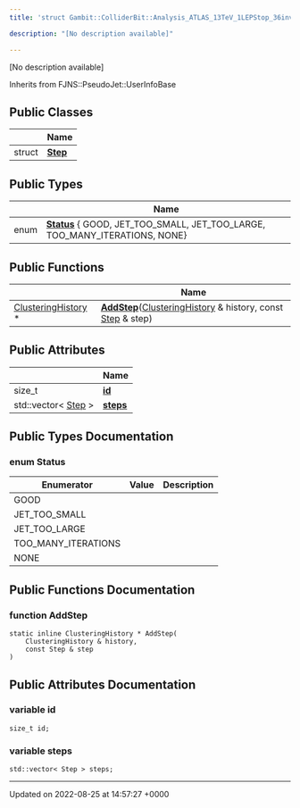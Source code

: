 ```yaml
---
title: 'struct Gambit::ColliderBit::Analysis_ATLAS_13TeV_1LEPStop_36invfb::ClusteringHistory'

description: "[No description available]"

---
```









[No description available]

Inherits from FJNS::PseudoJet::UserInfoBase

## Public Classes

|                | Name           |
| -------------- | -------------- |
| struct | **[Step](/documentation/code/classes/structgambit_1_1colliderbit_1_1analysis__atlas__13tev__1lepstop__36invfb_1_1clusteringhistory_1_1step/)**  |

## Public Types

|                | Name           |
| -------------- | -------------- |
| enum| **[Status](/documentation/code/classes/structgambit_1_1colliderbit_1_1analysis__atlas__13tev__1lepstop__36invfb_1_1clusteringhistory/#enum-status)** { GOOD, JET_TOO_SMALL, JET_TOO_LARGE, TOO_MANY_ITERATIONS, NONE} |

## Public Functions

|                | Name           |
| -------------- | -------------- |
| [ClusteringHistory](/documentation/code/classes/structgambit_1_1colliderbit_1_1analysis__atlas__13tev__1lepstop__36invfb_1_1clusteringhistory/) * | **[AddStep](/documentation/code/classes/structgambit_1_1colliderbit_1_1analysis__atlas__13tev__1lepstop__36invfb_1_1clusteringhistory/#function-addstep)**([ClusteringHistory](/documentation/code/classes/structgambit_1_1colliderbit_1_1analysis__atlas__13tev__1lepstop__36invfb_1_1clusteringhistory/) & history, const [Step](/documentation/code/classes/structgambit_1_1colliderbit_1_1analysis__atlas__13tev__1lepstop__36invfb_1_1clusteringhistory_1_1step/) & step) |

## Public Attributes

|                | Name           |
| -------------- | -------------- |
| size_t | **[id](/documentation/code/classes/structgambit_1_1colliderbit_1_1analysis__atlas__13tev__1lepstop__36invfb_1_1clusteringhistory/#variable-id)**  |
| std::vector< [Step](/documentation/code/classes/structgambit_1_1colliderbit_1_1analysis__atlas__13tev__1lepstop__36invfb_1_1clusteringhistory_1_1step/) > | **[steps](/documentation/code/classes/structgambit_1_1colliderbit_1_1analysis__atlas__13tev__1lepstop__36invfb_1_1clusteringhistory/#variable-steps)**  |

## Public Types Documentation

### enum Status

| Enumerator | Value | Description |
| ---------- | ----- | ----------- |
| GOOD | |   |
| JET_TOO_SMALL | |   |
| JET_TOO_LARGE | |   |
| TOO_MANY_ITERATIONS | |   |
| NONE | |   |




## Public Functions Documentation

### function AddStep

```
static inline ClusteringHistory * AddStep(
    ClusteringHistory & history,
    const Step & step
)
```


## Public Attributes Documentation

### variable id

```
size_t id;
```


### variable steps

```
std::vector< Step > steps;
```


-------------------------------

Updated on 2022-08-25 at 14:57:27 +0000